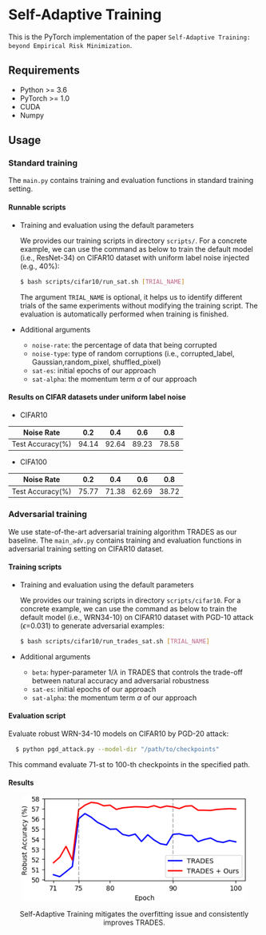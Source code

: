 # Self-Adaptive Training
This is the PyTorch implementation of the paper `Self-Adaptive Training: beyond Empirical Risk Minimization`.

## Requirements

- Python >= 3.6
- PyTorch >= 1.0
- CUDA
- Numpy

## Usage
### Standard training
The `main.py` contains training and evaluation functions in standard training setting.
#### Runnable scripts
- Training and evaluation using the default parameters
  
  We provides our training scripts in directory `scripts/`. For a concrete example, we can use the command as below to train the default model (i.e., ResNet-34) on CIFAR10 dataset with uniform label noise injected (e.g., 40%):
  ```bash
  $ bash scripts/cifar10/run_sat.sh [TRIAL_NAME]
  ```
  The argument `TRIAL_NAME` is optional, it helps us to identify different trials of the same experiments without modifying the training script. The evaluation is automatically performed when training is finished.

- Additional arguments 
  - `noise-rate`: the percentage of data that being corrupted
  - `noise-type`: type of random corruptions (i.e., corrupted_label, Gaussian,random_pixel, shuffled_pixel)
  - `sat-es`: initial epochs of our approach
  - `sat-alpha`: the momentum term $\alpha$ of our approach


#### Results on CIFAR datasets under uniform label noise
- CIFAR10

|Noise Rate         |0.2    |0.4    |0.6    |0.8    |
|-------------------|-------|-------|-------|-------|
|Test Accuracy(%)   |94.14  | 92.64 |89.23  |78.58  |

- CIFA100

|Noise Rate         |0.2    |0.4    |0.6    |0.8    |
|-------------------|-------|-------|-------|-------|
|Test Accuracy(%)   |75.77  |71.38  |62.69  |38.72  |


### Adversarial training
We use state-of-the-art adversarial training algorithm TRADES as our baseline. The `main_adv.py` contains training and evaluation functions in adversarial training setting on CIFAR10 dataset.

#### Training scripts
- Training and evaluation using the default parameters
  
  We provides our training scripts in directory `scripts/cifar10`. For a concrete example, we can use the command as below to train the default model (i.e., WRN34-10) on CIFAR10 dataset with PGD-10 attack ($\epsilon$=0.031) to generate adversarial examples:
  ```bash
  $ bash scripts/cifar10/run_trades_sat.sh [TRIAL_NAME]
  ```

- Additional arguments 
  - `beta`: hyper-parameter $1/\lambda$ in TRADES that controls the trade-off between natural accuracy and adversarial robustness
  - `sat-es`: initial epochs of our approach
  - `sat-alpha`: the momentum term $\alpha$ of our approach

#### Evaluation script
Evaluate robust WRN-34-10 models on CIFAR10 by PGD-20 attack:
```bash
  $ python pgd_attack.py --model-dir "/path/to/checkpoints"
```
This command evaluate 71-st to 100-th checkpoints in the specified path.

#### Results
<p align="center">
    <img src="images/robust_acc.png" width="450"\>
</p>
<p align="center">
Self-Adaptive Training mitigates the overfitting issue and consistently improves TRADES.
</p>


